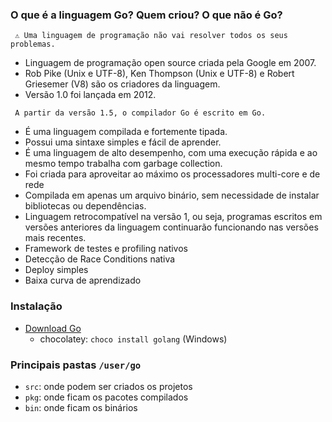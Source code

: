 ### O que é a linguagem Go? Quem criou? O que não é Go?

```
 ⚠️ Uma linguagem de programação não vai resolver todos os seus problemas.
```

- Linguagem de programação open source criada pela Google em 2007.
- Rob Pike (Unix e UTF-8), Ken Thompson (Unix e UTF-8) e Robert Griesemer (V8) são os criadores da linguagem.
- Versão 1.0 foi lançada em 2012.

```
 A partir da versão 1.5, o compilador Go é escrito em Go.
```

- É uma linguagem compilada e fortemente tipada.
- Possui uma sintaxe simples e fácil de aprender.
- É uma linguagem de alto desempenho, com uma execução rápida e ao mesmo tempo trabalha com garbage collection.
- Foi criada para aproveitar ao máximo os processadores multi-core e de rede
- Compilada em apenas um arquivo binário, sem necessidade de instalar bibliotecas ou dependências.
- Linguagem retrocompatível na versão 1, ou seja, programas escritos em versões anteriores da linguagem continuarão funcionando nas versões mais recentes.
- Framework de testes e profiling nativos
- Detecção de Race Conditions nativa
- Deploy simples
- Baixa curva de aprendizado

### Instalação

- [Download Go](https://golang.org/dl/)
  - chocolatey: `choco install golang` (Windows)

### Principais pastas `/user/go`

- `src`: onde podem ser criados os projetos
- `pkg`: onde ficam os pacotes compilados
- `bin`: onde ficam os binários
